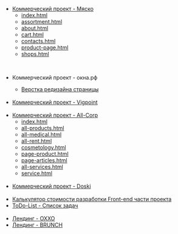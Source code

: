 <body>
	<ul>	
		<li><a href="https://denis-snitko.github.io/all-corp/" target="_blank">Коммерческий проект - Мяско</a>
			<ul>
				<li><a href="https://denis-snitko.github.io/meat/index.html" target="_blank">index.html</a></li>
				<li><a href="https://denis-snitko.github.io/meat/assortment.html" target="_blank">assortment.html</a></li>
				<li><a href="https://denis-snitko.github.io/meat/about.html" target="_blank">about.html</a></li>
				<li><a href="https://denis-snitko.github.io/meat/cart.html" target="_blank">cart.html</a></li>
				<li><a href="https://denis-snitko.github.io/meat/contacts.html" target="_blank">contacts.html</a></li>
				<li><a href="https://denis-snitko.github.io/meat/product-page.html" target="_blank">product-page.html</a></li>
				<li><a href="https://denis-snitko.github.io/meat/shops.html" target="_blank">shops.html</a></li>
			</ul> 
		</li>
	</ul>
		<br>
    <ul>
        <li>Коммерческий проект - окна.рф</li>
		<ul>
			<li><a href="https://denis-snitko.github.io/okna/" target="_blank">Верстка редизайна страницы</a></li>
		</ul>
		<br>
        <li><a href="https://denis-snitko.github.io/vigpoint/" target="_blank">Коммерческий проект - Vigpoint</a></li>
		<br>
        <li><a href="https://denis-snitko.github.io/all-corp/" target="_blank">Коммерческий проект - All-Corp</a>
			<ul>
				<li><a href="https://denis-snitko.github.io/all-corp/index.html" target="_blank">index.html</a></li>
				<li><a href="https://denis-snitko.github.io/all-corp/all-products.html" target="_blank">all-products.html</a></li>
				<li><a href="https://denis-snitko.github.io/all-corp/all-medical.html" target="_blank">all-medical.html</a></li>
				<li><a href="https://denis-snitko.github.io/all-corp/all-rent.html" target="_blank">all-rent.html</a></li>
				<li><a href="https://denis-snitko.github.io/all-corp/cosmetology.html" target="_blank">cosmetology.html</a></li>
				<li><a href="https://denis-snitko.github.io/all-corp/page-product.html" target="_blank">page-product.html</a></li>
				<li><a href="https://denis-snitko.github.io/all-corp/page-articles.html" target="_blank">page-articles.html</a></li>
				<li><a href="https://denis-snitko.github.io/all-corp/all-services.html" target="_blank">all-services.html</a></li>
        <li><a href="https://denis-snitko.github.io/all-corp/service.html" target="_blank">service.html</a></li>
			</ul> 
		</li>
		<br>
        <li><a href="https://denis-snitko.github.io/pr-doski/" target="_blank">Коммерческий проект - Doski</a></li>
	 <br>
	 <li><a href="https://denis-snitko.github.io/calculator/" target="_blank">Калькулятор стоимости разработки Front-end части проекта</a></li>
	 <li><a href="https://denis-snitko.github.io/todo-list/" target="_blank">ToDo-List - Список задач</a></li>
	<br>
	<li><a href="https://denis-snitko.github.io/pr-oxxo/" target="_blank">Лендинг - OXXO</a></li>
        <li><a href="https://denis-snitko.github.io/pr-brunch/" target="_blank">Лендинг - BRUNCH</a></li>
    </ul>
</body>
